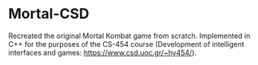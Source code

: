 # Mortal-CSD
Recreated the original Mortal Kombat game from scratch. 
Implemented in C++ for the purposes of the CS-454 course (Development of intelligent interfaces and games: https://www.csd.uoc.gr/~hy454/). 
